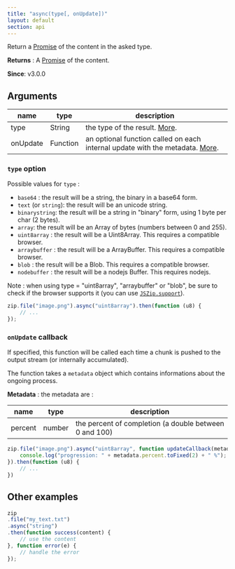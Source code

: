 ```yaml
---
title: "async(type[, onUpdate])"
layout: default
section: api
---
```


Return a [Promise](https://developer.mozilla.org/en-US/docs/Web/JavaScript/Reference/Global_Objects/Promise) of the content in the asked type.

__Returns__ : A [Promise](https://developer.mozilla.org/en-US/docs/Web/JavaScript/Reference/Global_Objects/Promise) of the content.

__Since__: v3.0.0

## Arguments

name     | type     | description
---------|----------|------------
type     | String   | the type of the result. [More](#type-option).
onUpdate | Function | an optional function called on each internal update with the metadata. [More](#onupdate-callback).

### `type` option

Possible values for `type` :

* `base64` : the result will be a string, the binary in a base64 form.
* `text` (or `string`): the result will be an unicode string.
* `binarystring`: the result will be a string in "binary" form, using 1 byte per char (2 bytes).
* `array`: the result will be an Array of bytes (numbers between 0 and 255).
* `uint8array` : the result will be a Uint8Array. This requires a compatible browser.
* `arraybuffer` : the result will be a ArrayBuffer. This requires a compatible browser.
* `blob` : the result will be a Blob. This requires a compatible browser.
* `nodebuffer` : the result will be a nodejs Buffer. This requires nodejs.

Note : when using type = "uint8array", "arraybuffer" or "blob", be sure to
check if the browser supports it (you can use [`JSZip.support`]({{site.baseurl}}/documentation/api_jszip/support.php)).

```js
zip.file("image.png").async("uint8array").then(function (u8) {
    // ...
});
```

### `onUpdate` callback

If specified, this function will be called each time a chunk is pushed to the
output stream (or internally accumulated).

The function takes a `metadata` object which contains informations about the
ongoing process.

__Metadata__ : the metadata are :

name        | type   | description
------------|--------|------------
percent     | number | the percent of completion (a double between 0 and 100)

```js
zip.file("image.png").async("uint8array", function updateCallback(metadata) {
    console.log("progression: " + metadata.percent.toFixed(2) + " %");
}).then(function (u8) {
    // ...
})
```


## Other examples

```js
zip
.file("my_text.txt")
.async("string")
.then(function success(content) {
    // use the content
}, function error(e) {
    // handle the error
});
```
